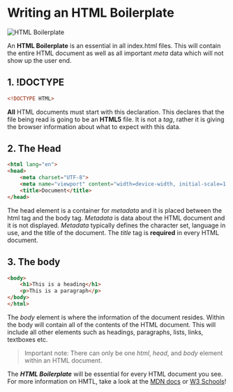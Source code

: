 # Writing an HTML Boilerplate
![HTML Boilerplate](https://images.unsplash.com/photo-1517180102446-f3ece451e9d8?q=80&w=2070&auto=format&fit=crop&ixlib=rb-4.0.3&ixid=M3wxMjA3fDB8MHxwaG90by1wYWdlfHx8fGVufDB8fHx8fA%3D%3D)

An **HTML Boilerplate** is an essential in all index.html files. This will contain the entire HTML document as well as all important *meta* data which will not show up the user end. 

## 1. !DOCTYPE

```HTML 
<!DOCTYPE HTML>
```
**All** HTML documents must start with this declaration. This declares that the file being read is going to be an **HTML5** file. It is not a *tag*, rather it is giving the browser information about what to expect with this data.

## 2. The Head 

```HTML
<html lang="en">
<head>
    <meta charset="UTF-8">
    <meta name="viewport" content="width=device-width, initial-scale=1.0">
    <title>Document</title>
</head>
```
The head element is a container for *metadata* and it is placed between the html tag and the body tag. *Metadata* is data about the HTML document and it is not displayed. *Metadata* typically defines the character set, language in use, and the title of the document. The *title* tag is **required** in every HTML document. 

## 3. The body

```HTML
<body>
    <h1>This is a heading</h1>
    <p>This is a paragraph</p>
</body>
</html>
```

The *body* element is where the information of the document resides. Within the body will contain all of the contents of the HTML document. This will include all other elements such as headings, paragraphs, lists, links, textboxes etc. 

> Important note: There can only be one *html*, *head*, and *body* element within an HTML document. 

The ***HTML Boilerplate*** will be essential for every HTML document you see. For more information on HMTL, take a look at the [MDN docs](https://developer.mozilla.org/en-US/docs/Web/HTML) or [W3 Schools](https://www.w3schools.com/html/default.asp)!